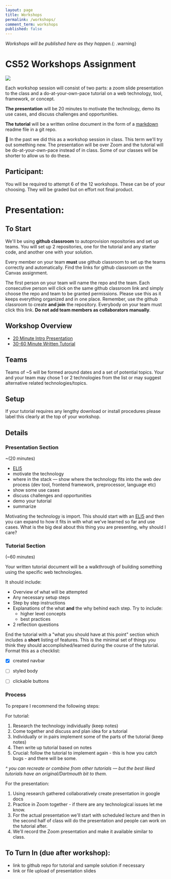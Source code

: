 ```yaml
---
layout: page
title: Workshops
permalink: /workshops/
comment_term: workshops
published: false
---
```


<!-- ## Listing -->

*Workshops will be published here as they happen.*{: .warning}

<!-- * 4/5   [design+figma](design) -->
<!-- * 4/11  [CSS Frameworks/Cool Things: Bootstrap, Semantic-UI, Transitions](https://github.com/jgualtieri/bootstrap_workshop) -->
<!-- * 4/13  CSS Frameworks/Cool Things: Bulma, Materialize, Animations [Presentation](https://docs.google.com/presentation/d/1nxKoKmzblLVGPi1yxzilKtdPL57iCjYGF7q2ROwubik/edit#slide=id.p) ,  [Workshop Tutorial](https://github.com/nmoolenijzer/workshop) -->
<!-- * 4/18  static site generators: jekyll, other [Presentation](https://docs.google.com/presentation/d/1gT26ESlzLPcAR72_EDLKcnPr1ao4bX2okirUbTA1bD0/edit#slide=id.p) ,  [Workshop Tutorial](https://github.com/emilyJLin95/jekyll_workshop) -->
<!-- * 4/20  js visualization and canvas: p5js, paperjs, raphael [Presentation](https://docs.google.com/presentation/d/1GMuKCstqOgKdToNW2GuJ_TVZ1dOnR2ks1uhbzmPM5Ik/edit#slide=id.p) ,  [Workshop Tutorial](https://github.com/annieke/viz-workshop) -->
<!-- * 4/25  preprocessors: sass, jade [Presentation](https://docs.google.com/presentation/d/1F1SMgC9e0rtEM4VE3gxO_o_6vYq9eJqPLufXh2JReCY/edit?usp=sharing) ,  [Workshop Tutorial](https://github.com/yeonjaepark/pug-workshop) -->
<!-- * 4/27  preprocessors: typescript, coffeescript, flow [Presentation](https://docs.google.com/presentation/d/1S00Pvf7_EB3_QdpJ7mDHtLoxLLCOGxluenOlfvRbD6A/edit#slide=id.p) ,  [Workshop Tutorial](https://github.com/nathanyu835/preprocessors-workshop) -->
<!-- * 5/2   build systems: grunt, gulp [Presentation](https://docs.google.com/presentation/d/1bndhmvGv3EcAgJXGOmNTsh5mDkpv-nu4uxUk5BmjxMs/edit) ,  [Workshop Tutorial](https://github.com/zchr/gulp-workshop) -->
<!-- * 5/4   alternative stack : flask, django, rails, angular2, vue [Presentation](https://github.com/allisonchuang/altStackWorkshop) ,  [Workshop](https://docs.google.com/presentation/d/1ooqt1j-rbH0_jnxZXAGRjzRmJN1L1ny574J91fYeE7o/edit#slide=id.p) -->
<!-- * 5/9   Deployment: AWS, Azure [Presentation](https://docs.google.com/presentation/d/1l5GNtJR05Hf7ATrKF9J3am2XOgFsrgLsG-KWH8bfFF4/edit?usp=sharing) ,  [Workshop Tutorial](https://github.com/samlee64/linode-workshop) -->
<!-- * 5/11  Deployment: Digital Ocean, Docker [Presentation](https://docs.google.com/presentation/d/1HxYKR5xDpDpusDsldRYi4NpjXRzlE3mqdGOqlVf6h2I/edit?usp=sharing) ,  [Workshop Tutorial](https://github.com/dylansc/deployment_workshop) -->
<!-- * 5/16  Other Platforms: React Native [Presentation](https://docs.google.com/presentation/d/1s_zE38sxebqIB7DlCK0pNKq7A1U_SxJ10gzuNqL8w6A/edit#slide=id.g35f391192_00) ,  [Workshop Tutorial](https://github.com/arinehouse/react-native-workshop) -->
<!-- * 5/18  [Other Platforms: Electron](https://github.com/Pspanky/electron_presentation) -->


<!-- * 6/28 [git map workshop](git) -->
<!-- * 6/30 [bootstrap](https://github.com/dado3212/cs52-workshop-1/tree/gh-pages) -->
<!-- * 7/7 [jekyll & sass](https://github.com/VLuisa/cs52-workshop-2) -->
<!-- * 7/14 [d3, p5, paper.js](https://github.com/virginiacook/workshop3-js-viz) -->
<!-- * 7/26 [redux](redux) -->
<!-- * 8/16 [websockets](websockets) -->



# CS52 Workshops Assignment

![](http://i.giphy.com/eUh8NINbZf9Ys.gif)

Each workshop session will consist of two parts: a zoom slide presentation to the class and a do-at-your-own-pace tutorial on a web technology, tool, framework, or concept. 

**The presentation** will be 20 minutes to motivate the technology, demo its use cases, and discuss challenges and opportunities.

**The tutorial** will be a written online document in the form of a [markdown](https://guides.github.com/features/mastering-markdown/) readme file in a git repo.

🚧 In the past we did this as a workshop session in class. This term we'll try out something new.  The presentation will be over Zoom and the tutorial will be do-at-your-own-pace instead of in class. Some of our classes will be shorter to allow us to do these.


## Participant:

You will be required to attempt 6 of the 12 workshops.  These can be of your choosing.  They will be graded but on effort not final product.  


# Presentation:

## To Start

We'll be using **github classroom** to autoprovision repositories and set up teams. You will set up 2 repositories, one for the tutorial and any starter code, and another one with your solution.

Every member on your team **must** use github classroom to set up the teams correctly and automatically.  Find the links for github classroom on the Canvas assignment.

The first person on your team will name the repo and the team. Each consecutive person will click on the same github classroom link and simply choose the repo and team to be granted permissions. Please use this as it keeps everything organized and in one place. Remember, use the github classroom to create **and join** the repository. Everybody on your team must click this link. **Do not add team members as collaborators manually**.

## Workshop Overview

* [20 Minute Intro Presentation](#presentation-section)
* [30-60 Minute Written Tutorial](#tutorial-section)

## Teams

Teams of ~5 will be formed around dates and a set of potential topics. Your and your team may chose 1 or 2 technologies from the list or may suggest alternative related technologies/topics.

## Setup

If your tutorial requires any lengthy download or install procedures please label this clearly at the top of your workshop. 

## Details

### Presentation Section

~(20 minutes)

* [ELI5](https://www.reddit.com/r/explainlikeimfive/)
* motivate the technology
* where in the stack — show where the technology fits into the web dev process (dev tool, frontend framework, preprocessor, language etc)
* show some use cases
* discuss challenges and opportunities
* demo your tutorial
* summarize

Motivating the technology is import.  This should start with an [ELI5](https://www.reddit.com/r/explainlikeimfive/) and then you can expand to how it fits in with what we've learned so far and use cases. What is the big deal about this thing you are presenting, why should I care? 

### Tutorial Section

(~60 minutes)

Your written tutorial document will be a walkthrough of building something using the specific web technologies.

It should include:

* Overview of what will be attempted
* Any necessary setup steps
* Step by step instructions
* Explanations of the what **and** the why behind each step. Try to include:
  * higher level concepts
  * best practices
* 2 reflection questions

End the tutorial with a "what you should have at this point" section which includes a **short** listing of features. This is the minimal set of things you think they should accomplished/learned during the course of the tutorial. Format this as a checklist:

- [x] created navbar
- [ ] styled body
- [ ] clickable buttons


### Process

To prepare I recommend the following steps:

For tutorial:

  1. Research the technology individually (keep notes)
  1. Come together and discuss and plan idea for a tutorial
  1. Individually or in pairs implement some of the parts of the tutorial (keep notes)
  1. Then write up tutorial based on notes
  1. Crucial: follow the tutorial to implement again - this is how you catch bugs - and there will be some.

*^ you can recreate or combine from other tutorials — but the best liked tutorials have an original/Dartmouth bit to them.*

For the presentation:

  1. Using research gathered collaboratively create presentation in google docs
  1. Practice in Zoom together - if there are any technological issues let me know. 
  1. For the actual presentation we'll start with scheduled lecture and then in the second half of class will do the presentation and people can work on the tutorial after.
  1. We'll record the Zoom presentation and make it available similar to class.


## To Turn In (due after workshop):

* link to github repo for tutorial and sample solution if necessary
* link or file upload of presentation slides